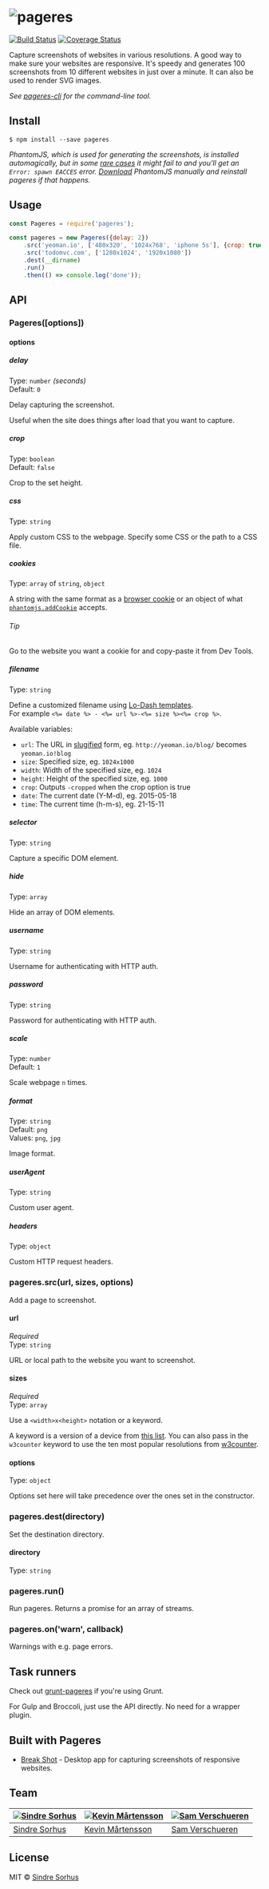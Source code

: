 # ![pageres](media/promo.png)

[![Build Status](https://travis-ci.org/sindresorhus/pageres.svg?branch=master)](https://travis-ci.org/sindresorhus/pageres) [![Coverage Status](https://coveralls.io/repos/sindresorhus/pageres/badge.svg?branch=master)](https://coveralls.io/r/sindresorhus/pageres?branch=master)

Capture screenshots of websites in various resolutions. A good way to make sure your websites are responsive. It's speedy and generates 100 screenshots from 10 different websites in just over a minute. It can also be used to render SVG images.

*See [pageres-cli](https://github.com/sindresorhus/pageres-cli) for the command-line tool.*


## Install

```
$ npm install --save pageres
```

*PhantomJS, which is used for generating the screenshots, is installed automagically, but in some [rare cases](https://github.com/Obvious/phantomjs/issues/102) it might fail to and you'll get an `Error: spawn EACCES` error. [Download](http://phantomjs.org/download.html) PhantomJS manually and reinstall pageres if that happens.*


## Usage

```js
const Pageres = require('pageres');

const pageres = new Pageres({delay: 2})
	.src('yeoman.io', ['480x320', '1024x768', 'iphone 5s'], {crop: true})
	.src('todomvc.com', ['1280x1024', '1920x1080'])
	.dest(__dirname)
	.run()
	.then(() => console.log('done'));
```

## API

### Pageres([options])

#### options

##### delay

Type: `number` *(seconds)*  
Default: `0`

Delay capturing the screenshot.

Useful when the site does things after load that you want to capture.

##### crop

Type: `boolean`  
Default: `false`

Crop to the set height.

##### css

Type: `string`

Apply custom CSS to the webpage. Specify some CSS or the path to a CSS file.

##### cookies

Type: `array` of `string`, `object`

A string with the same format as a [browser cookie](https://en.wikipedia.org/wiki/HTTP_cookie) or an object of what [`phantomjs.addCookie`](http://phantomjs.org/api/phantom/method/add-cookie.html) accepts.

###### Tip

Go to the website you want a cookie for and copy-paste it from Dev Tools.

##### filename

Type: `string`

Define a customized filename using [Lo-Dash templates](https://lodash.com/docs#template).  
For example `<%= date %> - <%= url %>-<%= size %><%= crop %>`.

Available variables:

- `url`: The URL in [slugified](https://github.com/ogt/slugify-url) form, eg. `http://yeoman.io/blog/` becomes `yeoman.io!blog`
- `size`: Specified size, eg. `1024x1000`
- `width`: Width of the specified size, eg. `1024`
- `height`: Height of the specified size, eg. `1000`
- `crop`: Outputs `-cropped` when the crop option is true
- `date`: The current date (Y-M-d), eg. 2015-05-18
- `time`: The current time (h-m-s), eg. 21-15-11

##### selector

Type: `string`

Capture a specific DOM element.

##### hide

Type: `array`

Hide an array of DOM elements.

##### username

Type: `string`

Username for authenticating with HTTP auth.

##### password

Type: `string`

Password for authenticating with HTTP auth.

##### scale

Type: `number`  
Default: `1`

Scale webpage `n` times.

##### format

Type: `string`  
Default: `png`  
Values: `png`, `jpg`

Image format.

##### userAgent

Type: `string`

Custom user agent.

##### headers

Type: `object`

Custom HTTP request headers.


### pageres.src(url, sizes, options)

Add a page to screenshot.

#### url

*Required*  
Type: `string`

URL or local path to the website you want to screenshot.

#### sizes

*Required*  
Type: `array`

Use a `<width>x<height>` notation or a keyword.

A keyword is a version of a device from [this list](http://viewportsizes.com).
You can also pass in the `w3counter` keyword to use the ten most popular
resolutions from [w3counter](http://www.w3counter.com/globalstats.php).

#### options

Type: `object`

Options set here will take precedence over the ones set in the constructor.

### pageres.dest(directory)

Set the destination directory.

#### directory

Type: `string`

### pageres.run()

Run pageres. Returns a promise for an array of streams.

### pageres.on('warn', callback)

Warnings with e.g. page errors.


## Task runners

Check out [grunt-pageres](https://github.com/sindresorhus/grunt-pageres) if you're using Grunt.

For Gulp and Broccoli, just use the API directly. No need for a wrapper plugin.


## Built with Pageres

- [Break Shot](https://github.com/victorferraz/break-shot) - Desktop app for capturing screenshots of responsive websites.


## Team

[![Sindre Sorhus](http://gravatar.com/avatar/d36a92237c75c5337c17b60d90686bf9?s=144)](https://sindresorhus.com) | [![Kevin Mårtensson](https://gravatar.com/avatar/48fa294e3cd41680b80d3ed6345c7b4d?s=144)](https://github.com/kevva) | [![Sam Verschueren](https://gravatar.com/avatar/30aba8d6414326b745aa2516f5067d53?s=144)](https://github.com/SamVerschueren)
---|---|---
[Sindre Sorhus](https://sindresorhus.com) | [Kevin Mårtensson](https://github.com/kevva) | [Sam Verschueren](https://github.com/SamVerschueren)


## License

MIT © [Sindre Sorhus](https://sindresorhus.com)
